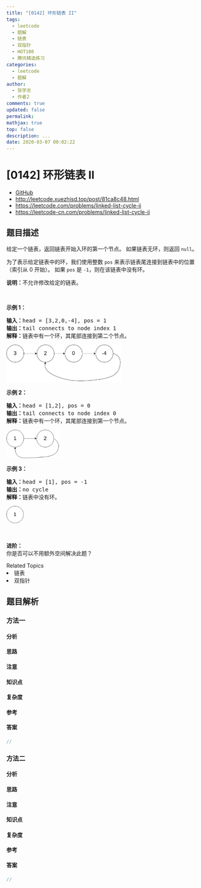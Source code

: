 ```yaml
---
title: "[0142] 环形链表 II"
tags:
  - leetcode
  - 题解
  - 链表
  - 双指针
  - HOT100
  - 腾讯精选练习
categories:
  - leetcode
  - 题解
author:
  - 张学志
  - 作者2
comments: true
updated: false
permalink:
mathjax: true
top: false
description: ...
date: 2020-03-07 00:02:22
---
```



# [0142] 环形链表 II
* [GitHub](https://github.com/algoboy101/LeetCodeCrowdsource/tree/master/_posts/QA/%5B0142%5D%20%E7%8E%AF%E5%BD%A2%E9%93%BE%E8%A1%A8%20II.md)
* http://leetcode.xuezhisd.top/post/81ca8c48.html
* https://leetcode.com/problems/linked-list-cycle-ii
* https://leetcode-cn.com/problems/linked-list-cycle-ii


## 题目描述

<p>给定一个链表，返回链表开始入环的第一个节点。&nbsp;如果链表无环，则返回&nbsp;<code>null</code>。</p>

<p>为了表示给定链表中的环，我们使用整数 <code>pos</code> 来表示链表尾连接到链表中的位置（索引从 0 开始）。 如果 <code>pos</code> 是 <code>-1</code>，则在该链表中没有环。</p>

<p><strong>说明：</strong>不允许修改给定的链表。</p>

<p>&nbsp;</p>

<p><strong>示例 1：</strong></p>

<pre><strong>输入：</strong>head = [3,2,0,-4], pos = 1
<strong>输出：</strong>tail connects to node index 1
<strong>解释：</strong>链表中有一个环，其尾部连接到第二个节点。
</pre>

<p><img alt="" src="https://raw.githubusercontent.com/algoboy101/LeetCodeCrowdsource/master/imgs/circularlinkedlist.png" style="height: 97px; width: 300px;"></p>

<p><strong>示例&nbsp;2：</strong></p>

<pre><strong>输入：</strong>head = [1,2], pos = 0
<strong>输出：</strong>tail connects to node index 0
<strong>解释：</strong>链表中有一个环，其尾部连接到第一个节点。
</pre>

<p><img alt="" src="https://raw.githubusercontent.com/algoboy101/LeetCodeCrowdsource/master/imgs/circularlinkedlist_test2.png" style="height: 74px; width: 141px;"></p>

<p><strong>示例 3：</strong></p>

<pre><strong>输入：</strong>head = [1], pos = -1
<strong>输出：</strong>no cycle
<strong>解释：</strong>链表中没有环。
</pre>

<p><img alt="" src="https://raw.githubusercontent.com/algoboy101/LeetCodeCrowdsource/master/imgs/circularlinkedlist_test3.png" style="height: 45px; width: 45px;"></p>

<p>&nbsp;</p>

<p><strong>进阶：</strong><br>
你是否可以不用额外空间解决此题？</p>
<div><div>Related Topics</div><div><li>链表</li><li>双指针</li></div></div>


## 题目解析


### 方法一

#### 分析

#### 思路

#### 注意

#### 知识点

#### 复杂度

#### 参考

#### 答案

```cpp
//
```


### 方法二

#### 分析

#### 思路

#### 注意

#### 知识点

#### 复杂度

#### 参考

#### 答案

```cpp
//
```


